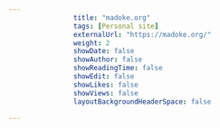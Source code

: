 ---
                title: "madoke.org"
                tags: [Personal site]
                externalUrl: "https://madoke.org/"
                weight: 2
                showDate: false
                showAuthor: false
                showReadingTime: false
                showEdit: false
                showLikes: false
                showViews: false
                layoutBackgroundHeaderSpace: false
                ---
